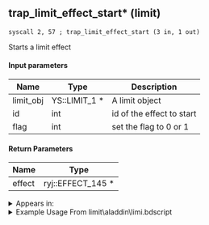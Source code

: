 ## trap_limit_effect_start* (limit)

`syscall 2, 57 ; trap_limit_effect_start (3 in, 1 out)`

Starts a limit effect

#### Input parameters
| Name | Type | Description
|------|------|------------
| limit_obj   | YS::LIMIT_1 *   | A limit object
| id   | int   | id of the effect to start
| flag   | int   | set the flag to 0 or 1


#### Return Parameters
| Name | Type
|------|-----
| effect   | ryj::EFFECT_145 *   


<details>
	<summary>Appears in:</summary>
| filename | Entity (obj)
|----------|-------------
| limit\aladdin\limi.bdscript       |           
| limit\donald\limi.bdscript       |           
| limit\donald2\limi.bdscript       |           
| limit\donald2_wi\limi.bdscript       |           
| limit\donald_wi\limi.bdscript       |           
| limit\goofy2\limi.bdscript       |           
| limit\goofy2_wi\limi.bdscript       |           
| limit\mulan\limi.bdscript       |           
| limit\riku\limi.bdscript       |           
| limit\simba\limi.bdscript       |           
| limit\tron\limi.bdscript       |           
| obj\B_EX170_LAST\b_ex.bdscript       | ((B) Xemnas (Final))          
| obj\B_EX170_LAST_LV99\b_ex.bdscript       | ((B99) Xemnas (Final) (Limit Cut The World of Nothing)?)          
| obj\B_EX390\b_ex.bdscript       | ((B) Hooded Roxas)          
| obj\B_EX420\b_ex.bdscript       | ((B) Lingering Will)          
| obj\M_EX350_02\m_ex.bdscript       | ((M) Mushroom 2 (EX))          
| obj\M_EX680\m_ex.bdscript       | ((M) Devastator)          
| obj\M_EX680_HB\m_ex.bdscript       | ((M) Reckless)          
| obj\M_EX920\m_ex.bdscript       | ((M) Sniper)          
| obj\P_EH000\p_eh.bdscript       | ((P) Riku)          
| obj\P_EH000_LAST\p_eh.bdscript       | ((P) Riku (final battle))          
| obj\P_EX020\p_ex.bdscript       | ((P) Donald)          
| obj\P_EX020_NM\p_ex.bdscript       | ((P) Donald (NM))          
| obj\P_EX020_TR\p_ex.bdscript       | ((P) Donald (TR))          
| obj\P_EX020_XM\p_ex.bdscript       | ((P) Donald (XM))          
| obj\P_EX350\p_ex.bdscript       | ((P) Chicken Little)          
| obj\P_LK020\p_lk.bdscript       | ((P) Donald (LK))          
| obj\P_NM000\p_nm.bdscript       | ((P) Jack Skellington)          
| obj\P_NM000_SANTA\p_nm.bdscript       | ((P) Jack Skellington (XM))          
| obj\P_WI020\p_ex.bdscript       | ((P) Donald (WI))          

</details>

<details>
	<summary>Example Usage From limit\aladdin\limi.bdscript</summary>
```
L3079:
 pushFromPSpVal 4
 gosub 12, L3189
 gosub 12, L3400
 pushImmf 94
 gosub 12, L3378
 pushFromPSp 16
 pushImmf 1
 gosub 12, L1889
 pushFromPSpVal 4
 pushFromFSp 0
 pushImm 80
 add 
 syscall 1, 148 ; trap_obj_set_pos (2 in, 0 out)
 pushFromPSpVal 4
 pushImmf 500
 pushImm 1
 syscall 1, 220 ; trap_obj_move_to_space (3 in, 0 out)
 pushFromPSpVal 4
 gosub 12, L3499
 pushFromPSpVal 4
 pushFromFSp 0
 gosub 12, L2954
 memcpyToSp 16, 32
 pushFromPSp 32
 syscall 1, 148 ; trap_obj_set_pos (2 in, 0 out)
 pushFromPSpVal 4
 syscall 1, 74 ; trap_obj_idle (1 in, 0 out)
 pushFromPSpVal 4
 pushFromFSp 0
 fetchValue 0
 pushImm 1
 pushImm 1
 syscall 2, 57 ; trap_limit_effect_start (3 in, 1 out)
 pushImmf 3600
 gosub 12, L3536
 pushFromFSp 0
 gosub 12, L3659
 pushImmf 60
 gosub 12, L3378
 pushFromFSp 0
 gosub 12, L3670
 pushImmf 20
 gosub 12, L3378
 pushFromFSp 0
 gosub 12, L3681
 halt 
 gosub 12, L3406
 gosub 12, L3414
 pushFromPSpVal 20
 gosub 12, L5024
 ret
```
</details>

